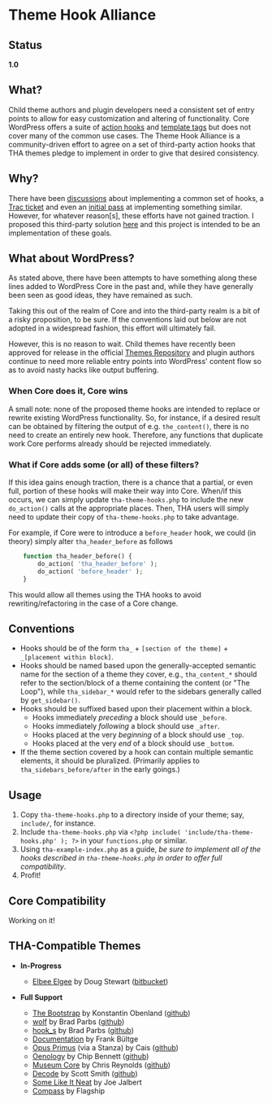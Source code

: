 # Theme Hook Alliance #

## Status ##
**1.0**

## What? ##
Child theme authors and plugin developers need a consistent set of entry points to allow for easy customization and altering of functionality. Core WordPress offers a suite of [action hooks](http://codex.wordpress.org/Plugin_API/Action_Reference/) and [template tags](http://codex.wordpress.org/Template_tags) but does not cover many of the common use cases. The Theme Hook Alliance is a community-driven effort to agree on a set of third-party action hooks that THA themes pledge to implement in order to give that desired consistency.

## Why? ##
There have been [discussions](http://www.wptavern.com/forum/themes-templates/494-standard-theme-hook-names.html) about implementing a common set of hooks, a [Trac ticket](http://core.trac.wordpress.org/ticket/18561#comment:92) and even an [initial pass](http://codex.wordpress.org/User_talk:Dcole07) at implementing something similar. However, for whatever reason[s], these efforts have not gained traction. I proposed this third-party solution [here](http://literalbarrage.org/blog/2012/06/29/wordpress-theme-hook-alliance) and this project is intended to be an implementation of these goals.

## What about WordPress? ##
As stated above, there have been attempts to have something along these lines added to WordPress Core in the past and, while they have generally been seen as good ideas, they have remained as such.

Taking this out of the realm of Core and into the third-party realm is a bit of a risky proposition, to be sure. If the conventions laid out below are not adopted in a widespread fashion, this effort will ultimately fail.

However, this is no reason to wait. Child themes have recently been approved for release in the official [Themes Repository](http://wordpress.org/extend/themes) and plugin authors continue to need more reliable entry points into WordPress' content flow so as to avoid nasty hacks like output buffering.

### When Core does it, Core wins ###
A small note: none of the proposed theme hooks are intended to replace or rewrite existing WordPress functionality. So, for instance, if a desired result can be obtained by filtering the output of e.g. `the_content()`, there is no need to create an entirely new hook. Therefore, any functions that duplicate work Core performs already should be rejected immediately.

### What if Core adds some (or all) of these filters? ###
If this idea gains enough traction, there is a chance that a partial, or even full, portion of these hooks will make their way into Core. When/if this occurs, we can simply update `tha-theme-hooks.php` to include the new `do_action()` calls at the appropriate places. Then, THA users will simply need to update their copy of `tha-theme-hooks.php` to take advantage.

For example, if Core were to introduce a `before_header` hook, we could (in theory) simply alter `tha_header_before` as follows

```php
	function tha_header_before() {
		do_action( 'tha_header_before' );
		do_action( 'before_header' );
	}
```

This would allow all themes using the THA hooks to avoid rewriting/refactoring in the case of a Core change.

## Conventions ##

* Hooks should be of the form 	`tha_` + `[section of the theme]` + `_[placement within block]`.
* Hooks should be named based upon the generally-accepted semantic name for the section of a theme they cover, e.g., `tha_content_*` should refer to the section/block of a theme containing the content (or "The Loop"), while `tha_sidebar_*` would refer to the sidebars generally called by `get_sidebar()`.
* Hooks should be suffixed based upon their placement within a block.
	* Hooks immediately *preceding* a block should use `_before`.
	* Hooks immediately *following* a block should use `_after`.
	* Hooks placed at the very *beginning* of a block should use `_top`.
	* Hooks placed at the very *end* of a block should use `_bottom`.
* If the theme section covered by a hook can contain multiple semantic elements, it should be pluralized. (Primarily applies to `tha_sidebars_before/after` in the early goings.)

## Usage ##

1. Copy `tha-theme-hooks.php` to a directory inside of your theme; say, `include/`, for instance.
2. Include `tha-theme-hooks.php` via `<?php include( 'include/tha-theme-hooks.php' ); ?>` in your `functions.php` or similar.
3. Using `tha-example-index.php` as a guide, *be sure to implement all of the hooks described in `tha-theme-hooks.php` in order to offer full compatibility*.
4. Profit!

## Core Compatibility ##
Working on it!

## THA-Compatible Themes ##
* **In-Progress**
	* [Elbee Elgee](http://literalbarrage.org/blog/code/elbee-elgee) by Doug Stewart ([bitbucket](https://bitbucket.org/zamoose/elbee-elgee))

* **Full Support**
	* [The Bootstrap](http://wordpress.org/extend/themes/the-bootstrap) by Konstantin Obenland ([github](https://github.com/obenland/the-bootstrap))
	* [wolf](https://github.com/bradp/wolf) by Brad Parbs ([github](https://github.com/bradp/wolf))
	* [hook_s](https://github.com/bradp/hook_s) by Brad Parbs ([github](https://github.com/bradp/hook_s))
	* [Documentation](https://github.com/bueltge/Documentation) by Frank Bültge
	* [Opus Primus](http://wordpress.org/extend/themes/opus-primus) (via a Stanza) by Cais ([github](https://github.com/Cais/opus-primus))
	* [Oenology](http://www.chipbennett.net/themes/oenology/) by Chip Bennett ([github](https://github.com/chipbennett/oenology))
	* [Museum Core](http://wordpress.org/extend/themes/museum-core/) by Chris Reynolds ([github](https://github.com/jazzsequence/museum-core))
	* [Decode](http://scotthsmith.com/projects/decode/) by Scott Smith ([github](https://github.com/ScottSmith95/Decode))
	* [Some Like It Neat](http://www.amyjalbert.com) by Joe Jalbert
	* [Compass](https://github.com/FlagshipWP/compass) by Flagship
